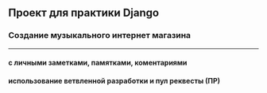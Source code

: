 ## Проект для практики Django 
### Cоздание музыкального интернет магазина

---
#### с личными заметками, памятками, коментариями
#### использование ветвленной разработки и пул реквесты (ПР)
